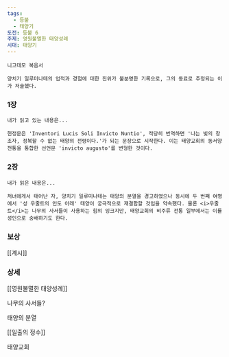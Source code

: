 ```yaml
---
tags:
  - 등불
  - 태양기
도전: 등불 6
주제: 영원불멸한 태양성례
시대: 태양기
---
```




```
니고데모 복음서

양치기 일루미나테의 업적과 경험에 대한 진위가 불분명한 기록으로, 그의 동료로 추정되는 이가 저술했다.

```
### 1장

```
내가 읽고 있는 내용은...

헌정문은 'Inventori Lucis Soli Invicto Nuntio', 적당히 번역하면 '나는 빛의 창조자, 정복할 수 없는 태양의 전령이다.'가 되는 문장으로 시작한다. 이는 태양교회의 동서양 전통을 통합한 선언문 'invicto augusto'를 변형한 것이다.
```
### 2장

```
내가 읽은 내용은...

처녀에게서 태어난 자, 양치기 일루미나테는 태양의 분열을 경고하였으나 동시에 두 번째 여명에서 '성 우줄트의 인도 아래' 태양이 궁극적으로 재결합할 것임을 약속했다. 물론 <i>우줄트</i>는 나무의 사서들이 사용하는 힘의 잉크지만, 태양교회의 비주류 전통 일부에서는 이를 성인으로 숭배하기도 한다.
```


### 보상

[[계시]]


### 상세

[[영원불멸한 태양성례]]

나무의 사서들?

태양의 분열

[[일출의 정수]]

태양교회
